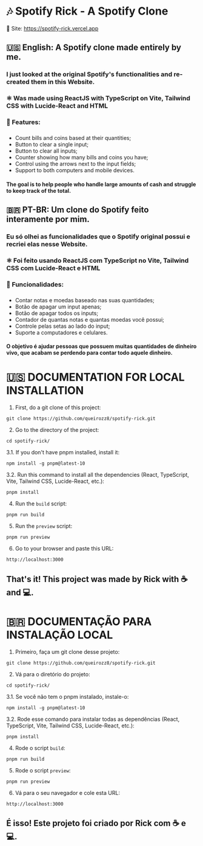 <h1>🎶 Spotify Rick - A Spotify Clone</h1>

🔗 Site: https://spotify-rick.vercel.app
<h2>🇺🇸 English: A Spotify clone made entirely by me.</h2>
<h3>I just looked at the original Spotify's functionalities and re-created them in this Website.</h3>
<h3>⚛ Was made using ReactJS with TypeScript on Vite, Tailwind CSS with Lucide-React and HTML</h3>
<h3>🚀 Features:</h3>

###

- Count bills and coins based at their quantities;
- Button to clear a single input;
- Button to clear all inputs;
- Counter showing how many bills and coins you have;
- Control using the arrows next to the input fields;
- Support to both computers and mobile devices.

<h4>The goal is to help people who handle large amounts of cash and struggle to keep track of the total.</h4>

### 

<h2>🇧🇷 PT-BR: Um clone do Spotify feito interamente por mim.</h2>
<h3>Eu só olhei as funcionalidades que o Spotify original possui e recriei elas nesse Website.</h3>
<h3>⚛ Foi feito usando ReactJS com TypeScript no Vite, Tailwind CSS com Lucide-React e HTML</h3>
<h3>🚀 Funcionalidades:</h3>

###

- Contar notas e moedas baseado nas suas quantidades;
- Botão de apagar um input apenas;
- Botão de apagar todos os inputs;
- Contador de quantas notas e quantas moedas você possui;
- Controle pelas setas ao lado do input;
- Suporte a computadores e celulares.

<h4>O objetivo é ajudar pessoas que possuem muitas quantidades de dinheiro vivo, que acabam se perdendo para contar todo aquele dinheiro.</h4>



<h1>🇺🇸 DOCUMENTATION FOR LOCAL INSTALLATION</h1>

1. First, do a git clone of this project:
```
git clone https://github.com/queirozz8/spotify-rick.git
```
2. Go to the directory of the project:
```
cd spotify-rick/
```
3.1. If you don't have pnpm installed, install it:
```
npm install -g pnpm@latest-10
```
3.2. Run this command to install all the dependencies (React, TypeScript, Vite, Tailwind CSS, Lucide-React, etc.):
```
pnpm install
```
4. Run the `build` script:
```
pnpm run build
```
5. Run the `preview` script:
```
pnpm run preview
```
6. Go to your browser and paste this URL:
```
http://localhost:3000
```

<h2>That's it! This project was made by Rick with ☕ and 💻.</h2>



<h1>🇧🇷 DOCUMENTAÇÃO PARA INSTALAÇÃO LOCAL</h1>

1. Primeiro, faça um git clone desse projeto:
```
git clone https://github.com/queirozz8/spotify-rick.git
```
2. Vá para o diretório do projeto:
```
cd spotify-rick/
```
3.1. Se você não tem o pnpm instalado, instale-o:
```
npm install -g pnpm@latest-10
```
3.2. Rode esse comando para instalar todas as dependências (React, TypeScript, Vite, Tailwind CSS, Lucide-React, etc.):
```
pnpm install
```
4. Rode o script `build`:
```
pnpm run build
```
5. Rode o script `preview`:
```
pnpm run preview
```
6. Vá para o seu navegador e cole esta URL:
```
http://localhost:3000
```

<h2>É isso! Este projeto foi criado por Rick com ☕ e 💻.</h2>
